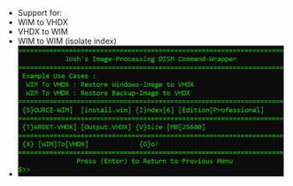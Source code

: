 - Support for:
- WIM to VHDX
- VHDX to WIM
- WIM to WIM  (isolate index)
- ![Alt text](/png/ImageProc.png "ImageProc")
